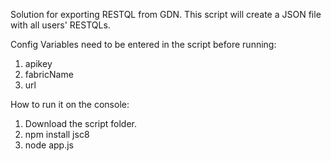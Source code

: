 Solution for exporting RESTQL from GDN. This script will create a JSON file with all users' RESTQLs.

Config Variables need to be entered in the script before running:

1. apikey
2. fabricName
3. url


How to run it on the console:

1. Download the script folder.
2. npm install jsc8
3. node app.js
